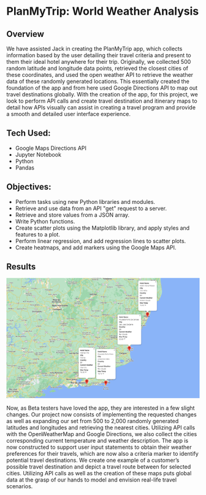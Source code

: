 # PlanMyTrip: World Weather Analysis

## Overview
We have assisted Jack in creating the PlanMyTrip app, which collects information based by the user detailing their travel criteria and present to them their ideal hotel anywhere for their trip. Originally, we collected 500 random latitude and longitude data points, retrieved the closest cities of these coordinates, and used the open weather API to retrieve the weather data of these randomly generated locations. This essentially created the foundation of the app and from here used Google Directions API to map out travel destinations globally. With the creation of the app, for this project, we look to perform API calls and create travel destination and itinerary maps to detail how APIs visually can assist in creating a travel program and provide a smooth and detailed user interface experience. 

## Tech Used:
- Google Maps Directions API
- Jupyter Notebook
- Python
- Pandas

## Objectives:
- Perform tasks using new Python libraries and modules.
- Retrieve and use data from an API "get" request to a server.
- Retrieve and store values from a JSON array.
- Write Python functions.
- Create scatter plots using the Matplotlib library, and apply styles and features to a plot.
- Perform linear regression, and add regression lines to scatter plots.
- Create heatmaps, and add markers using the Google Maps API.

## Results

![travel_map_markers](Vacation_Itinerary/weatherpy_travel_map_markers.png)

Now, as Beta testers have loved the app, they are interested in a few slight changes. Our project now consists of implementing the requested changes as well as expanding our set from 500 to 2,000 randomly generated latitudes and longitudes and retrieving the nearest cities. Utilizing API calls with the OpenWeatherMap and Google Directions, we also collect the cities corresponding current temperature and weather description. The app is now constructed to support user input statements to obtain their weather preferences for their travels, which are now also a criteria marker to identify potential travel destinations. We create one example of a customer’s possible travel destination and depict a travel route between for selected cities. Utilizing API calls as well as the creation of these maps puts global data at the grasp of our hands to model and envision real-life travel scenarios.  
